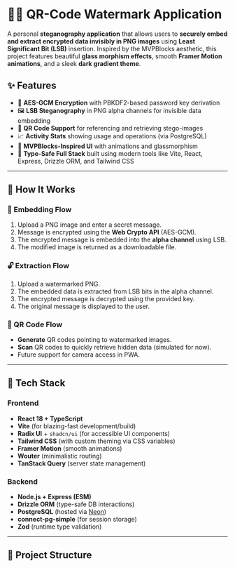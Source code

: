# 🕵️‍♂️ QR-Code Watermark Application

A personal **steganography application** that allows users to **securely embed and extract encrypted data invisibly in PNG images** using **Least Significant Bit (LSB)** insertion. Inspired by the MVPBlocks aesthetic, this project features beautiful **glass morphism effects**, smooth **Framer Motion animations**, and a sleek **dark gradient theme**.



## ✨ Features

- 🔐 **AES-GCM Encryption** with PBKDF2-based password key derivation
- 🖼️ **LSB Steganography** in PNG alpha channels for invisible data embedding
- 📸 **QR Code Support** for referencing and retrieving stego-images
- 📈 **Activity Stats** showing usage and operations (via PostgreSQL)
- 🎨 **MVPBlocks-Inspired UI** with animations and glassmorphism
- 🧩 **Type-Safe Full Stack** built using modern tools like Vite, React, Express, Drizzle ORM, and Tailwind CSS

---

## 🧠 How It Works

### 🔐 Embedding Flow

1. Upload a PNG image and enter a secret message.
2. Message is encrypted using the **Web Crypto API** (AES-GCM).
3. The encrypted message is embedded into the **alpha channel** using LSB.
4. The modified image is returned as a downloadable file.

### 🔓 Extraction Flow

1. Upload a watermarked PNG.
2. The embedded data is extracted from LSB bits in the alpha channel.
3. The encrypted message is decrypted using the provided key.
4. The original message is displayed to the user.

### 📱 QR Code Flow

- **Generate** QR codes pointing to watermarked images.
- **Scan** QR codes to quickly retrieve hidden data (simulated for now).
- Future support for camera access in PWA.

---

## 🧱 Tech Stack

### Frontend

- **React 18 + TypeScript**
- **Vite** (for blazing-fast development/build)
- **Radix UI** + `shadcn/ui` (for accessible UI components)
- **Tailwind CSS** (with custom theming via CSS variables)
- **Framer Motion** (smooth animations)
- **Wouter** (minimalistic routing)
- **TanStack Query** (server state management)

### Backend

- **Node.js + Express (ESM)**
- **Drizzle ORM** (type-safe DB interactions)
- **PostgreSQL** (hosted via [Neon](https://neon.tech))
- **connect-pg-simple** (for session storage)
- **Zod** (runtime type validation)

---

## 📁 Project Structure

